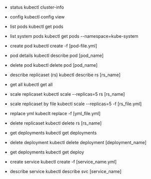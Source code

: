 - status
kubectl cluster-info

- config
kubectl config view

- list pods
kubectl get pods

- list system pods
kubectl get pods --namespace=kube-system

- create pod
kubectl create -f [pod-file.yml]

- pod details
kubectl describe pod [pod_name]

- delete pod
kubectl delete pod [pod_name]

- describe replicaset (rs)
kubectl describe rs [rs_name]

- get all
kubectl get all

- scale replicaset
kubectl scale --replicas=5 rs [rs_name]

- scale replicaset by file
kubectl scale --replicas=5 -f [rs_file.yml]

- replace yml
kubeclt replace -f [yml_file.yml]

- delete replicaset
kubectl delete rs [rs_name]

- get deployments
kubectl get deployments

- delete deployment
kubectl delete deployment [deployment_name]

- get deployments
kubectl get deploy

- create service
kubectl create -f [service_name.yml]

- describe service
kubectl describe svc [service_name]
